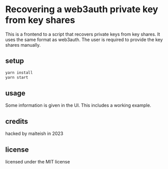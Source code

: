 # Recovering a web3auth private key from key shares

This is a frontend to a script that recovers private keys from key shares. It uses the same format as web3auth. The user is required to provide the key shares manually.

## setup

```bash
yarn install
yarn start
```

## usage

Some information is given in the UI. This includes a working example.

## credits

hacked by malteish in 2023

## license

licensed under the MIT license
